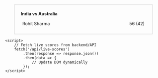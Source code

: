 <!DOCTYPE html>
<html>
<head>
    <title>Cricket Scorecard</title>
    <style>
        .scorecard {
            width: 80%;
            margin: auto;
            border: 1px solid #ccc;
            padding: 20px;
        }
        .team {
            font-weight: bold;
            margin-bottom: 10px;
        }
        .player-row {
            display: flex;
            justify-content: space-between;
            padding: 5px;
        }
    </style>
</head>
<body>
    <div class="scorecard">
        <div class="team">India vs Australia</div>
        <div class="player-row">
            <span>Rohit Sharma</span>
            <span>56 (42)</span>
        </div>
        <!-- Add more players dynamically via JS -->
    </div>

    <script>
        // Fetch live scores from backend/API
        fetch('/api/live-scores')
            .then(response => response.json())
            .then(data => {
                // Update DOM dynamically
            });
    </script>
</body>
</html>
